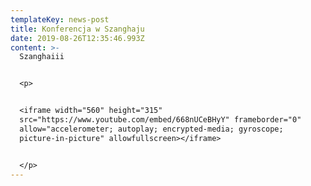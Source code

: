 ```yaml
---
templateKey: news-post
title: Konferencja w Szanghaju
date: 2019-08-26T12:35:46.993Z
content: >-
  Szanghaiii


  <p>


  <iframe width="560" height="315"
  src="https://www.youtube.com/embed/668nUCeBHyY" frameborder="0"
  allow="accelerometer; autoplay; encrypted-media; gyroscope;
  picture-in-picture" allowfullscreen></iframe>


  </p>
---
```


